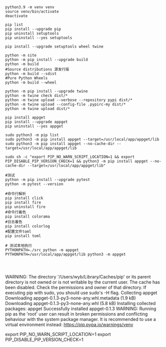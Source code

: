 
```shell
python3.9 -m venv venv
source venv/bin/activate
deactivate

pip list
pip install --upgrade pip
pip uninstall setuptools
pip uninstall --yes setuptools

pip install --upgrade setuptools wheel twine

python -m site
python -m pip install --upgrade build
python -m build
#Source distributions 源发行版
python -m build --sdist
#Pure Python Wheels
python -m build --wheel

python -m pip install --upgrade twine
python -m twine check dist/*
python -m twine upload --verbose --repository pypi dist/*
python -m twine upload --config-file .pypirc-my dist/*
python -m twine upload dist/*

pip install appget
pip install --upgrade appget
pip uninstall --yes appget

sudo python3 -m pip list
sudo python3 -m pip install appget --target=/usr/local/app/appget/lib
sudo python3 -m pip install appget --no-cache-dir --target=/usr/local/app/appget/lib

sudo sh -c "export PIP_NO_WARN_SCRIPT_LOCATION=1 && export PIP_DISABLE_PIP_VERSION_CHECK=1 && python3 -m pip install appget --no-cache-dir --target=/usr/local/app/appget/lib"

#测试
python -m pip install --upgrade pytest
python -m pytest --version

#命令行解析
pip install click
pip install fire
pip uninstall fire
#命令行着色
pip install colorama
#日志着色
pip install colorlog
#配置文件toml
pip install toml

# 测试本地执行
PYTHONPATH=./src python -m appget
PYTHONPATH=/usr/local/app/appget/lib python3 -m appget




```
WARNING: The directory '/Users/wyb/Library/Caches/pip' or its parent directory is not owned or is not writable by the current user. The cache has been disabled. Check the permissions and owner of that directory. If executing pip with sudo, you should use sudo's -H flag.
Collecting appget
  Downloading appget-0.1.3-py3-none-any.whl.metadata (1.9 kB)
Downloading appget-0.1.3-py3-none-any.whl (5.8 kB)
Installing collected packages: appget
Successfully installed appget-0.1.3
WARNING: Running pip as the 'root' user can result in broken permissions and conflicting behaviour with the system package manager. It is recommended to use a virtual environment instead: https://pip.pypa.io/warnings/venv

export PIP_NO_WARN_SCRIPT_LOCATION=1
export PIP_DISABLE_PIP_VERSION_CHECK=1

